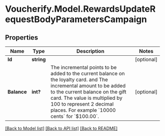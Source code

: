 # Voucherify.Model.RewardsUpdateRequestBodyParametersCampaign

## Properties

Name | Type | Description | Notes
------------ | ------------- | ------------- | -------------
**Id** | **string** |  | [optional] 
**Balance** | **int?** | The incremental points to be added to the current balance on the loyalty card. and The incremental amount to be added to the current balance on the gift card. The value is multiplied by 100 to represent 2 decimal places. For example &#x60;10000 cents&#x60; for &#x60;$100.00&#x60;. | [optional] 

[[Back to Model list]](../README.md#documentation-for-models) [[Back to API list]](../README.md#documentation-for-api-endpoints) [[Back to README]](../README.md)

